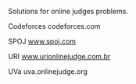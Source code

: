Solutions for online judges problems.

Codeforces
codeforces.com

SPOJ
www.spoj.com

URI
www.urionlinejudge.com.br

UVa
uva.onlinejudge.org
